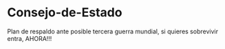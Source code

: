 # Consejo-de-Estado
Plan de respaldo ante posible tercera guerra mundial, si quieres sobrevivir entra, AHORA!!!
